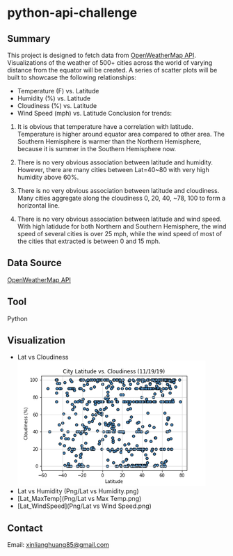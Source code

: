 # python-api-challenge
## Summary ##
This project is designed to fetch data from [OpenWeatherMap API](https://openweathermap.org/api). Visualizations of the weather of 500+ cities across the world of varying distance from the equator will be created. A series of scatter plots will be built to showcase the following relationships:<br>
* Temperature (F) vs. Latitude
* Humidity (%) vs. Latitude
* Cloudiness (%) vs. Latitude
* Wind Speed (mph) vs. Latitude
Conclusion for trends:
1. It is obvious that temperature have a correlation with latitude. Temperature is higher around equator area compared to other area. The Southern Hemisphere is warmer than the Northern Hemisphere, because it is summer in the Southern Hemisphere now.

2. There is no very obvious association between latitude and humidity. However, there are many cities between Lat=40~80 with very high humidity above 60%.

3. There is no very obvious association between latitude and cloudiness. Many cities aggregate along the cloudiness 0, 20, 40, ~78, 100 to form a horizontal line.

4. There is no very obvious association between latitude and wind speed. With high latidude for both Northern and Southern Hemisphere, the wind speed of several cities is over 25 mph, while the wind speed of most of the cities that extracted is between 0 and 15 mph.
## Data Source ##
[OpenWeatherMap API](https://openweathermap.org/api)
## Tool ##
Python
## Visualization ##

* Lat vs Cloudiness
<img src="Png/Lat vs Cloudiness.png"><br>
* Lat vs Humidity
(Png/Lat vs Humidity.png)<br>
* [Lat_MaxTemp](Png/Lat vs Max Temp.png)<br>
* [Lat_WindSpeed](Png/Lat vs Wind Speed.png)<br>

## Contact
Email: xinlianghuang85@gmail.com